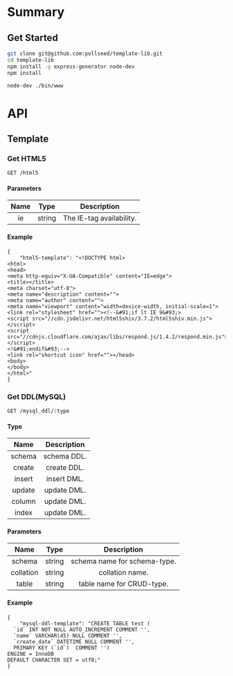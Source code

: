 # Summary

## Get Started
```.sh
git clone git@github.com:pollseed/template-lib.git
cd template-lib
npm install -g express-generator node-dev
npm install

node-dev ./bin/www
```

# API

## Template

### Get HTML5

```
GET /html5
```
#### Parameters

|Name|Type|Description|
|:--:|:--:|:--:|
|ie|string|The IE-tag availability.|

#### Example

```
{
    "html5-template": "<!DOCTYPE html>
<html>
<head>
<meta http-equiv="X-UA-Compatible" content="IE=edge">
<title></title>
<meta charset="utf-8">
<meta name="description" content="">
<meta name="author" content="">
<meta name="viewport" content="width=device-width, initial-scale=1">
<link rel="stylesheet" href=""><!--&#91;if lt IE 9&#93;>
<script src="//cdn.jsdelivr.net/html5shiv/3.7.2/html5shiv.min.js"></script>
<script src="//cdnjs.cloudflare.com/ajax/libs/respond.js/1.4.2/respond.min.js"></script>
<!&#91;endif&#93;-->
<link rel="shortcut icon" href=""></head>
<body>
</body>
</html>"
}
```

### Get DDL(MySQL)

```
GET /mysql_ddl/:type
```

#### Type

|Name|Description|
|:--:|:--:|
|schema|schema DDL.|
|create|create DDL.|
|insert|insert DML.|
|update|update DML.|
|column|update DML.|
|index|update DML.|

#### Parameters

|Name|Type|Description|
|:--:|:--:|:--:|
|schema|string|schema name for schema-type.|
|collation|string|collation name.|
|table|string|table name for CRUD-type.|

#### Example

```
{
    "mysql-ddl-template": "CREATE TABLE test (
  `id` INT NOT NULL AUTO_INCREMENT COMMENT '',
  `name` VARCHAR(45) NULL COMMENT '',
  `create_date` DATETIME NULL COMMENT '',
  PRIMARY KEY (`id`)  COMMENT '')
ENGINE = InnoDB
DEFAULT CHARACTER SET = utf8;"
}
```
